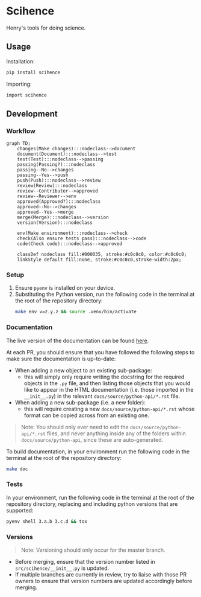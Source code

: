 # Scihence

Henry's tools for doing science.

## Usage

Installation:
```zsh
pip install scihence
```

Importing:
```zsh
import scihence
```

## Development

### Workflow

```mermaid
graph TD;
    changes(Make changes):::nodeclass-->document
    document(Document):::nodeclass-->test
    test(Test):::nodeclass-->passing
    passing(Passing?):::nodeclass
    passing--No-->changes
    passing--Yes-->push
    push(Push):::nodeclass-->review
    review(Review):::nodeclass
    review--Contributer-->approved
    review--Reviewer-->env
    approved(Approved?):::nodeclass
    approved--No-->changes
    approved--Yes-->merge
    merge(Merge):::nodeclass-->version
    version(Version):::nodeclass

    env(Make environment):::nodeclass-->check
    check(Also ensure tests pass):::nodeclass-->code
    code(Check code):::nodeclass-->approved

    classDef nodeclass fill:#000035, stroke:#c0c0c0, color:#c0c0c0;
    linkStyle default fill:none, stroke:#c0c0c0,stroke-width:2px;
```

### Setup

1. Ensure `pyenv` is installed on your device.
1. Substituting the Python version, run the following code in the terminal at the root of the repository directory:
    ```zsh
    make env v=z.y.z && source .venv/bin/activate
    ```

### Documentation

The live version of the documentation can be found [here](https://hennersbro98.gitlab.io/scihence).

At each PR, you should ensure that you have followed the following steps to make sure the documentation is up-to-date:
- When adding a new object to an existing sub-package:
  - this will simply only require writing the docstring for the required objects in the `.py` file, and then listing those objects that you would like to appear in the HTML documentation (i.e. those imported in the `__init__.py`) in the relevant `docs/source/python-api/*.rst` file.
- When adding a new sub-package (i.e. a new folder):
  - this will require creating a new `docs/source/python-api/*.rst` whose format can be copied across from an existing one.
> Note: You should only ever need to edit the `docs/source/python-api/*.rst` files, and never anything inside any of the folders within `docs/source/python-api`, since these are auto-generated.

To build documentation, in your environment run the following code in the terminal at the root of the repository directory:
```zsh
make doc
```

### Tests

In your environment, run the following code in the terminal at the root of the repository directory, replacing and including python versions that are supported:
```zsh
pyenv shell 3.a.b 3.c.d && tox
```

### Versions

> Note: Versioning should only occur for the master branch.

- Before merging, ensure that the version number listed in `src/scihence/__init__.py` is updated.
- If multiple branches are currently in review, try to liaise with those PR owners to ensure that version numbers are updated accordingly before merging.
